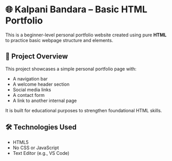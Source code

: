  # 🌐 Kalpani Bandara – Basic HTML Portfolio

This is a beginner-level personal portfolio website created using pure **HTML** to practice basic webpage structure and elements.

## 📄 Project Overview

This project showcases a simple personal portfolio page with:

- A navigation bar
- A welcome header section
- Social media links
- A contact form
- A link to another internal page

It is built for educational purposes to strengthen foundational HTML skills.

## 🛠️ Technologies Used

- HTML5
- No CSS or JavaScript
- Text Editor (e.g., VS Code)
